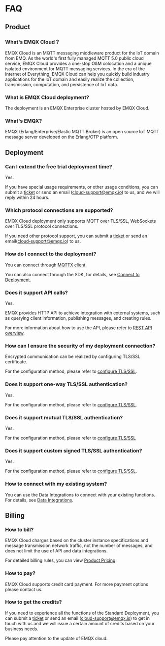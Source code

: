 # FAQ

## Product

### What's EMQX Cloud？

EMQX Cloud is an MQTT messaging middleware product for the IoT domain from EMQ. As the world's first fully managed MQTT 5.0 public cloud service, EMQX Cloud provides a one-stop O&M colocation and a unique isolated environment for MQTT messaging services. In the era of the Internet of Everything, EMQX Cloud can help you quickly build industry applications for the IoT domain and easily realize the collection, transmission, computation, and persistence of IoT data.

### What is EMQX Cloud deployment?

The deployment is an EMQX Enterprise cluster hosted by EMQX Cloud.

### What's EMQX?

EMQX (Erlang/Enterprise/Elastic MQTT Broker) is an open source IoT MQTT message server developed on the Erlang/OTP platform.

## Deployment

### Can I extend the free trial deployment time?

Yes.

If you have special usage requirements, or other usage conditions, you can submit a [ticket](./feature/tickets.md) or send an email (cloud-support@emqx.io) to us, and we will reply within 24 hours.

### Which protocol connections are supported?

EMQX Cloud deployment only supports MQTT over TLS/SSL, WebSockets over TLS/SSL protocol connections.

If you need other protocol support, you can submit a [ticket](./feature/tickets.md) or send an email(cloud-support@emqx.io) to us.

### How do I connect to the deployment?

You can connect through [MQTTX client](https://mqttx.app).

You can also connect through the SDK, for details, see [Connect to Deployment](connect_to_deployments/overview.md).

### Does it support API calls?

Yes.

EMQX provides HTTP API to achieve integration with external systems, such as querying client information, publishing messages, and creating rules.

For more information about how to use the API, please refer to [REST API overview](./api/api_overview.md).

### How can I ensure the security of my deployment connection?

Encrypted communication can be realized by configuring TLS/SSL certificate.

For the configuration method, please refer to [configure TLS/SSL](deployments/./tls_ssl.md).

### Does it support one-way TLS/SSL authentication?

Yes.

For the configuration method, please refer to [configure TLS/SSL](deployments/./tls_ssl.md).

### Does it support mutual TLS/SSL authentication?

Yes.

For the configuration method, please refer to [configure TLS/SSL](deployments/./tls_ssl.md)

### Does it support custom signed TLS/SSL authentication?

Yes.

For the configuration method, please refer to [configure TLS/SSL](deployments/./tls_ssl.md).

### How to connect with my existing system?

You can use the Data Integrations to connect with your existing functions. For details, see [Data Integrations](rule_engine/introduction.md).

## Billing

### How to bill?

EMQX Cloud charges based on the cluster instance specifications and message transmission network traffic, not the number of messages, and does not limit the use of API and data integrations.

For detailed billing rules, you can view [Product Pricing](./price/pricing.md).

### How to pay?

EMQX Cloud supports credit card payment. For more payment options please contact us.

### How to get the credits?

If you need to experience all the functions of the Standard Deployment, you can submit a [ticket](./feature/tickets.md) or send an email (cloud-support@emqx.io) to get in touch with us and we will issue a certain amount of credits based on your business needs.

Please pay attention to the update of EMQX cloud.
